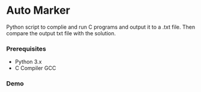 # Auto Marker

Python script to complie and run C programs and output it to a .txt file. Then compare the output txt file with the solution.

### Prerequisites

- Python 3.x
- C Compiler GCC

### Demo
